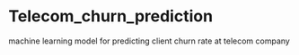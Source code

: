 # Telecom_churn_prediction
machine learning model for predicting client churn rate at telecom company
